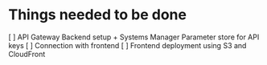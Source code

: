# Things needed to be done

[ ] API Gateway Backend setup + Systems Manager Parameter store for API keys
[ ] Connection with frontend
[ ] Frontend deployment using S3 and CloudFront
